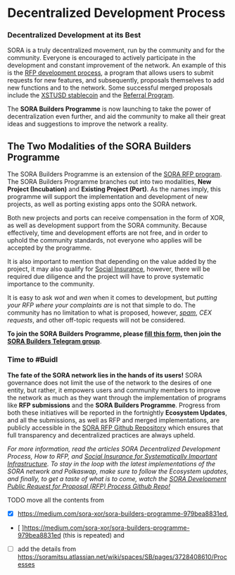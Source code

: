 # Decentralized Development Process

### Decentralized Development at its Best

SORA is a truly decentralized movement, run by the community and for the community. Everyone is encouraged to actively participate in the development and constant improvement of the network. An example of this is the [RFP development process](/rfp.md), a program that allows users to submit requests for new features, and subsequently, proposals themselves to add new functions and to the network. Some successful merged proposals include the [XSTUSD stablecoin](https://github.com/sora-xor/rfps/blob/master/closed_rfps/XSTUSD.md) and the [Referral Program](https://github.com/sora-xor/rfps/blob/master/closed_rfps/ReferralProgramProposal.md).

The **SORA Builders Programme** is now launching to take the power of decentralization even further, and aid the community to make all their great ideas and suggestions to improve the network a reality.

## The Two Modalities of the SORA Builders Programme

The SORA Builders Programme is an extension of the [SORA RFP program](/rfp.md). The SORA Builders Programme branches out into two modalities, **New Project (Incubation)** and **Existing Project (Port)**. As the names imply, this programme will support the implementation and development of new projects, as well as porting existing apps onto the SORA network.

Both new projects and ports can receive compensation in the form of XOR, as well as development support from the SORA community. Because effectively, time and development efforts are not free, and in order to uphold the community standards, not everyone who applies will be accepted by the programme.

It is also important to mention that depending on the value added by the project, it may also qualify for [Social Insurance](https://medium.com/sora-xor/social-insurance-for-systematically-important-infrastructure-18a63ef711ca), however, there will be required due diligence and the project will have to prove systematic importance to the community.

It is easy to ask _wot_ and _wen_ when it comes to development, but _putting your RFP where your complaints are_ is not that simple to do. The community has no limitation to what is proposed, however, _[spam](https://youtu.be/duFierM1yDg)_, _CEX requests_, and other off-topic requests will not be considered.

**To join the SORA Builders Programme, please [fill this form](https://forms.gle/1cdvKTHLXnBXbMTr9), then join the [SORA Builders Telegram group](https://t.me/sorabuilders)**.

### Time to #Buidl

**The fate of the SORA network lies in the hands of its users!** SORA governance does not limit the use of the network to the desires of one entity, but rather, it empowers users and community members to improve the network as much as they want through the implementation of programs like **RFP submissions** and the **SORA Builders Programme**. Progress from both these initiatives will be reported in the fortnightly **Ecosystem Updates**, and all the submissions, as well as RFP and merged implementations, are publicly accessible in the [SORA RFP Github Repository](https://github.com/sora-xor/rfps) which ensures that full transparency and decentralized practices are always upheld.

_For more information, read the articles SORA Decentralized Development Process, How to RFP, and [Social Insurance for Systematically Important Infrastructure](https://medium.com/sora-xor/social-insurance-for-systematically-important-infrastructure-18a63ef711ca). To stay in the loop with the latest implementations of the SORA network and Polkaswap, make sure to follow the Ecosystem updates, and finally, to get a taste of what is to come, watch the [SORA Development Public Request for Proposal (RFP) Process Github Repo!](https://github.com/sora-xor/rfps)_

TODO move all the contents from

- [x] https://medium.com/sora-xor/sora-builders-programme-979bea8831ed,
- [ ]https://medium.com/sora-xor/sora-builders-programme-979bea8831ed (this is repeated) and
- [ ] add the details from https://soramitsu.atlassian.net/wiki/spaces/SB/pages/3728408610/Processes
